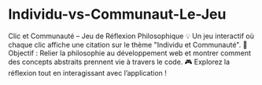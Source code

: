 # Individu-vs-Communaut-Le-Jeu
Clic et Communauté – Jeu de Réflexion Philosophique  💡 Un jeu interactif où chaque clic affiche une citation sur le thème "Individu et Communauté". 📜 Objectif : Relier la philosophie au développement web et montrer comment des concepts abstraits prennent vie à travers le code.  🎮 Explorez la réflexion tout en interagissant avec l’application !
